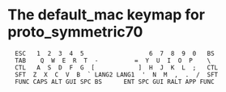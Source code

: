 # The default_mac keymap for proto_symmetric70

```
  ESC   1  2  3  4  5                  6  7  8  9  0   BS
  TAB    Q  W  E  R  T  -          =  Y  U  I  O  P    \
  CTL   A  S  D  F  G  [            ]  H  J  K  L  ;   CTL
  SFT  Z  X  C  V  B  ` LANG2 LANG1  '  N  M  ,  .  /  SFT
  FUNC CAPS ALT GUI SPC BS      ENT SPC GUI RALT APP FUNC
```
